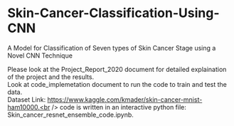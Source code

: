 # Skin-Cancer-Classification-Using-CNN
A Model for Classification of Seven types of Skin Cancer Stage using a Novel CNN Technique

Please look at the Project_Report_2020 document for detailed explaination of the project and the results.<br />
Look at code_implemetation document to run the code to train and test the data.<br />
Dataset Link: https://www.kaggle.com/kmader/skin-cancer-mnist-ham10000.<br />
code is written in an interactive python file: Skin_cancer_resnet_ensemble_code.ipynb.
